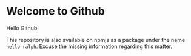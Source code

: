 # Welcome to Github

Hello Github!

This repository is also available on npmjs as a package under the name `hello-ralph`. Excuse the missing information regarding this matter.
